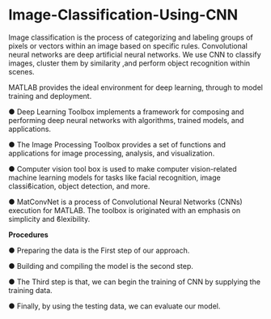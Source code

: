 # Image-Classification-Using-CNN
Image classification is the process of categorizing and labeling groups of pixels or vectors within an image based on specific rules.
Convolutional neural networks are deep artificial neural networks. We use CNN to classify images, cluster them by similarity ,and perform object recognition within scenes.

MATLAB provides the ideal environment for deep learning, through to model training and
deployment.

● Deep Learning Toolbox implements a framework for composing and performing deep neural networks with algorithms, trained models, and applications.

● The Image Processing Toolbox provides a set of functions and applications for image processing, analysis, and visualization.

● Computer vision tool box is used to make computer vision-related machine learning
models for tasks like facial recognition, image classiϐication, object detection, and more.

● MatConvNet is a process of Convolutional Neural Networks (CNNs) execution for MATLAB. The toolbox is originated with an emphasis on simplicity and ϐlexibility.

**Procedures**

● Preparing the data is the First step of our approach.

● Building and compiling the model is the second step.

● The Third step is that, we can begin the training of CNN by supplying the training
data.

● Finally, by using the testing data, we can evaluate our model. 
